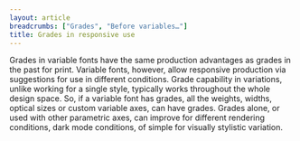 ```yaml
---
layout: article
breadcrumbs: ["Grades", "Before variables…"]
title: Grades in responsive use
---
```


Grades in variable fonts have the same production advantages as grades in the past for print. Variable fonts, however, allow responsive production via suggestions for use in different conditions. Grade capability in variations, unlike working for a single style, typically works throughout the whole design space. So, if a variable font has grades, all the weights, widths, optical sizes or custom variable axes, can have grades. Grades alone, or used with other parametric axes, can improve for different rendering conditions, dark mode conditions, of simple for visually stylistic variation. 
